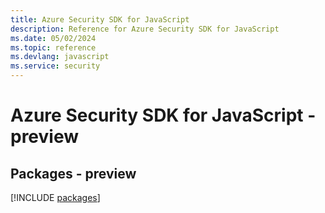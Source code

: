 ```yaml
---
title: Azure Security SDK for JavaScript
description: Reference for Azure Security SDK for JavaScript
ms.date: 05/02/2024
ms.topic: reference
ms.devlang: javascript
ms.service: security
---
```

# Azure Security SDK for JavaScript - preview
## Packages - preview
[!INCLUDE [packages](security-index.md)]